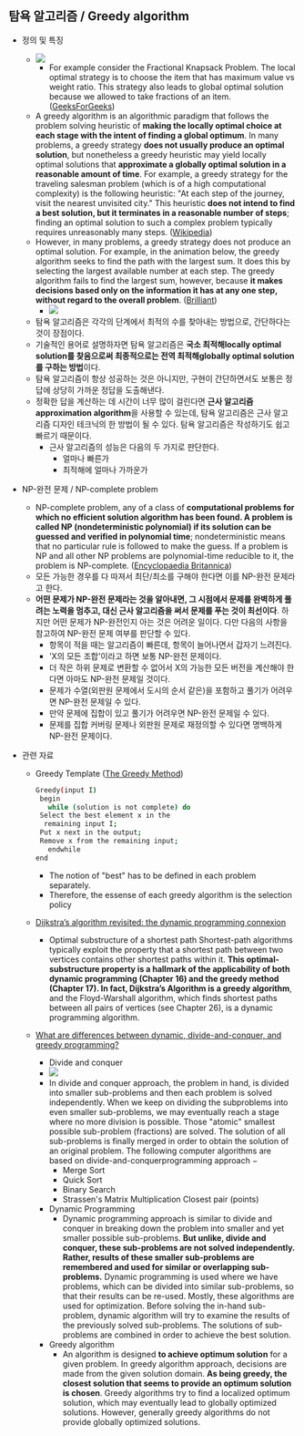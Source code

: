 ## 탐욕 알고리즘 / Greedy algorithm
 
 - 정의 및 특징 
    - ![](https://www.geeksforgeeks.org/wp-content/uploads/Fractional-Knapsackexample-min.png)
        - For example consider the Fractional Knapsack Problem. The local optimal strategy is to choose the item that has maximum value vs weight ratio. This strategy also leads to global optimal solution because we allowed to take fractions of an item. ([GeeksForGeeks](https://www.geeksforgeeks.org/greedy-algorithms/))   
    - A greedy algorithm is an algorithmic paradigm that follows the problem solving heuristic of **making the locally optimal choice at each stage with the intent of finding a global optimum**. In many problems, a greedy strategy **does not usually produce an optimal solution**, but nonetheless a greedy heuristic may yield locally optimal solutions that **approximate a globally optimal solution in a reasonable amount of time**. 
    For example, a greedy strategy for the traveling salesman problem (which is of a high computational complexity) is the following heuristic: "At each step of the journey, visit the nearest unvisited city." This heuristic **does not intend to find a best solution, but it terminates in a reasonable number of steps**; finding an optimal solution to such a complex problem typically requires unreasonably many steps. ([Wikipedia](https://en.wikipedia.org/wiki/Greedy_algorithm))
    - However, in many problems, a greedy strategy does not produce an optimal solution. For example, in the animation below, the greedy algorithm seeks to find the path with the largest sum. It does this by selecting the largest available number at each step. The greedy algorithm fails to find the largest sum, however, because **it makes decisions based only on the information it has at any one step, without regard to the overall problem**. ([Brilliant](https://brilliant.org/wiki/greedy-algorithm/))
        - ![](https://d18l82el6cdm1i.cloudfront.net/uploads/xlck8z42EM-greedy-search-path-example.gif) 
    - 탐욕 알고리즘은 각각의 단계에서 최적의 수를 찾아내는 방법으로, 간단하다는 것이 장점이다. 
    - 기술적인 용어로 설명하자면 탐욕 알고리즘은 **국소 최적해locally optimal solution를 찾음으로써 최종적으로는 전역 최적해globally optimal solution를 구하는 방법**이다. 
    - 탐욕 알고리즘이 항상 성공하는 것은 아니지만, 구현이 간단하면서도 보통은 정답에 상당히 가까운 정답을 도출해낸다. 
    - 정확한 답을 계산하는 데 시간이 너무 많이 걸린다면 **근사 알고리즘approximation algorithm**을 사용할 수 있는데, 탐욕 알고리즘은 근사 알고리즘 디자인 테크닉의 한 방법이 될 수 있다. 탐욕 알고리즘은 작성하기도 쉽고 빠르기 때문이다. 
      - 근사 알고리즘의 성능은 다음의 두 가지로 판단한다.
        - 얼마나 빠른가
        - 최적해에 얼마나 가까운가 
    

- NP-완전 문제 / NP-complete problem
    - NP-complete problem, any of a class of **computational problems for which no efficient solution algorithm has been found. A problem is called NP (nondeterministic polynomial) if its solution can be guessed and verified in polynomial time**; nondeterministic means that no particular rule is followed to make the guess. If a problem is NP and all other NP problems are polynomial-time reducible to it, the problem is NP-complete. ([Encyclopaedia Britannica](https://www.britannica.com/science/NP-complete-problem))
    - 모든 가능한 경우를 다 따져서 최단/최소를 구해야 한다면 이를 NP-완전 문제라고 한다. 
    - **어떤 문제가 NP-완전 문제라는 것을 알아내면, 그 시점에서 문제를 완벽하게 풀려는 노력을 멈추고, 대신 근사 알고리즘을 써서 문제를 푸는 것이 최선이다**. 하지만 어떤 문제가 NP-완전인지 아는 것은 어려운 일이다. 다만 다음의 사항을 참고하여 NP-완전 문제 여부를 판단할 수 있다.
        - 항목이 적을 때는 알고리즘이 빠른데, 항목이 늘어나면서 갑자기 느려진다.
        - 'X의 모든 조합'이라고 하면 보통 NP-완전 문제이다.
        - 더 작은 하위 문제로 변환할 수 없어서 X의 가능한 모든 버전을 계산해야 한다면 아마도 NP-완전 문제일 것이다.
        - 문제가 수열(외판원 문제에서 도시의 순서 같은)을 포함하고 풀기가 어려우면 NP-완전 문제일 수 있다.
        - 만약 문제에 집합이 있고 풀기가 어려우면 NP-완전 문제일 수 있다.
        - 문제를 집합 커버링 문제나 외판원 문제로 재정의할 수 있다면 명백하게 NP-완전 문제이다. 
        
- 관련 자료 
    - Greedy Template ([The Greedy Method](https://www2.seas.gwu.edu/~ayoussef/cs6212/greedy.html))
      ```sh    
      Greedy(input I)
       begin 
         while (solution is not complete) do
       Select the best element x in the 
        remaining input I; 
       Put x next in the output;
       Remove x from the remaining input;
         endwhile
      end
      ```
      - The notion of "best" has to be defined in each problem separately.
      - Therefore, the essense of each greedy algorithm is the selection policy
    - [Dijkstra’s algorithm revisited: the dynamic programming connexion](https://pdfs.semanticscholar.org/9d34/6ef495ddb661424cd65881b3537bd7eceea8.pdf)
        - Optimal substructure of a shortest path
    Shortest-path algorithms typically exploit the property that a shortest path between two vertices contains other shortest paths within it. **This optimal-substructure property is a hallmark of the applicability of both dynamic programming (Chapter 16) and the greedy method (Chapter 17). 
    In fact, Dijkstra’s Algorithm is a greedy algorithm**, and the Floyd-Warshall algorithm, which finds shortest paths between all pairs of vertices (see Chapter 26), is a dynamic programming algorithm.

   - [What are differences between dynamic, divide-and-conquer, and greedy programming?](https://www.quora.com/What-are-differences-between-dynamic-divide-and-conquer-and-greedy-programming)
     - Divide and conquer
      - ![](https://qph.fs.quoracdn.net/main-qimg-08aa97d297813b6ba5820a775a86661f.webp)
      - In divide and conquer approach, the problem in hand, is divided into smaller sub-problems and then each problem is solved independently. When we keep on dividing the subproblems into even smaller sub-problems, we may eventually reach a stage where no more division is possible. Those "atomic" smallest possible sub-problem (fractions) are solved. The solution of all sub-problems is finally merged in order to obtain the solution of an original problem. 
     The following computer algorithms are based on divide-and-conquerprogramming approach −
        - Merge Sort
        - Quick Sort
        - Binary Search
        - Strassen's Matrix Multiplication Closest pair (points)
     - Dynamic Programming
       - Dynamic programming approach is similar to divide and conquer in breaking down the problem into smaller and yet smaller possible sub-problems. **But unlike, divide and conquer, these sub-problems are not solved independently. Rather, results of these smaller sub-problems are remembered and used for similar or overlapping sub-problems.**
      Dynamic programming is used where we have problems, which can be divided into similar sub-problems, so that their results can be re-used. Mostly, these algorithms are used for optimization. Before solving the in-hand sub-problem, dynamic algorithm will try to examine the results of the previously solved sub-problems. The solutions of sub-problems are combined in order to achieve the best solution.
     - Greedy algorithm
       - An algorithm is designed **to achieve optimum solution** for a given problem. In greedy algorithm approach, decisions are made from the given solution domain. **As being greedy, the closest solution that seems to provide an optimum solution is chosen**.
     Greedy algorithms try to find a localized optimum solution, which may eventually lead to globally optimized solutions. However, generally greedy algorithms do not provide globally optimized solutions.
